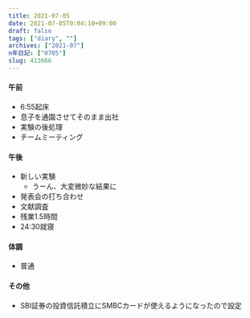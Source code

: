 ```yaml
---
title: 2021-07-05
date: 2021-07-05T0:04:10+09:00
draft: false
tags: ["diary", ""]
archives: ["2021-07"]
n年日記: ["0705"]
slug: 413666
---
```

#### 午前
- 6:55起床
- 息子を通園させてそのまま出社
- 実験の後処理
- チームミーティング
#### 午後
- 新しい実験
  - うーん、大変微妙な結果に
- 発表会の打ち合わせ
- 文献調査
- 残業1.5時間
- 24:30就寝
#### 体調
- 普通
#### その他
- SBI証券の投資信託積立にSMBCカードが使えるようになったので設定